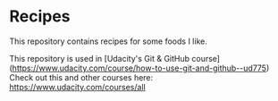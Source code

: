 # Recipes

This repository contains recipes for some foods I like.

This repository is used in [Udacity's Git & GitHub course]
(https://www.udacity.com/course/how-to-use-git-and-github--ud775)
Check out this and other courses here: https://www.udacity.com/courses/all
